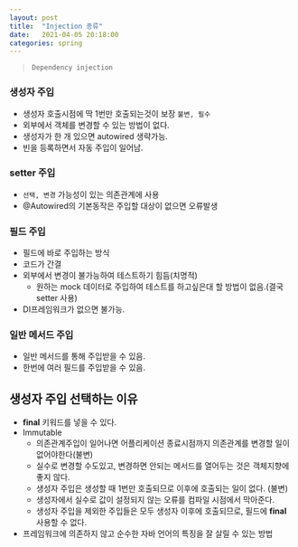 ```yaml
---
layout: post
title:  "Injection 종류"
date:   2021-04-05 20:18:00
categories: spring
---
```


> ```Dependency injection```
 
### 생성자 주입
  - 생성자 호출시점에 딱 1번만 호출되는것이 보장 ```불변, 필수```
  - 외부에서 객체를 변경할 수 있는 방법이 없다.
  - 생성자가 한 개 있으면 autowired 생략가능.
  - 빈을 등록하면서 자동 주입이 일어남.

### setter 주입
 - ```선택, 변경``` 가능성이 있는 의존관계에 사용
 - @Autowired의 기본동작은 주입할 대상이 없으면 오류발생

### 필드 주입
 - 필드에 바로 주입하는 방식
 - 코드가 간결
 - 외부에서 변경이 불가능하여 테스트하기 힘듬(치명적)
   - 원하는 mock 데이터로 주입하여 테스트를 하고싶은대 할 방법이 없음.(결국 setter 사용)
 - DI프레임워크가 없으면 불가능.

### 일반 메서드 주입
 - 일반 메서드를 통해 주입받을 수 있음.
 - 한번에 여러 필드를 주입받을 수 있음.

## 생성자 주입 선택하는 이유

- <b>final</b> 키워드를 넣을 수 있다.
- Immutable
  - 의존관계주입이 일어나면 어플리케이션 종료시점까지 의존관계를 변경할 일이 없어야한다(불변)
  - 실수로 변경할 수도있고, 변경하면 안되는 메서드를 열어두는 것은 객체지향에 좋지 않다.
  - 생성자 주입은 생성할 때 1번만 호출되므로 이후에 호출되는 일이 없다. (불변)   
  - 생성자에서 실수로 값이 설정되지 않는 오류를 컴파일 시점에서 막아준다.
  - 생성자 주입을 제외한 주입들은 모두 생성자 이후에 호출되므로, 필드에 <b>final</b> 사용할 수 없다.
- 프레임워크에 의존하지 않고 순수한 자바 언어의 특징을 잘 살릴 수 있는 방법



